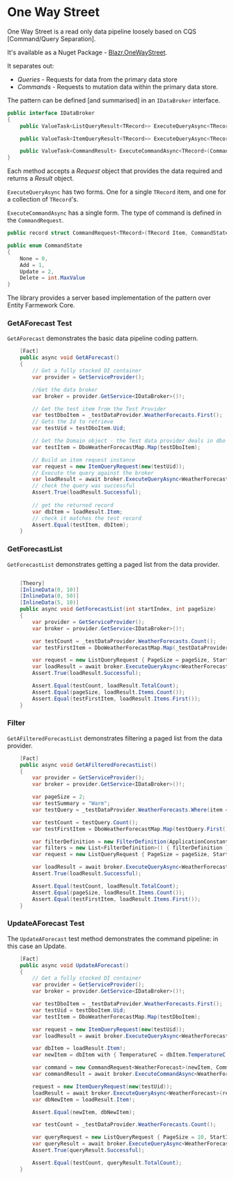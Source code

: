 # One Way Street

One Way Street is a read only data pipeline loosely based on CQS [Command/Query Separation].  

It's available as a Nuget Package - [Blazr.OneWayStreet](https://www.nuget.org/packages/Blazr.OneWayStreet).

It separates out:

- *Queries* - Requests for data from the primary data store
- *Commands* - Requests to mutation data within the primary data store.

The pattern can be defined [and summarised] in an `IDataBroker` interface.

```csharp
public interface IDataBroker
{
    public ValueTask<ListQueryResult<TRecord>> ExecuteQueryAsync<TRecord>(ListQueryRequest request) where TRecord : class;

    public ValueTask<ItemQueryResult<TRecord>> ExecuteQueryAsync<TRecord>(ItemQueryRequest request) where TRecord : class, IEntity;

    public ValueTask<CommandResult> ExecuteCommandAsync<TRecord>(CommandRequest<TRecord> request) where TRecord : class, IEntity;
}
```

Each method accepts a *Request* object that provides the data required and returns a *Result* object.

`ExecuteQueryAsync` has two forms.  One for a single `TRecord` item, and one for a collection of `TRecord`'s.

`ExecuteCommandAsync` has a single form.  The type of command is defined in the `CommandRequest`.  

```csharp
public record struct CommandRequest<TRecord>(TRecord Item, CommandState State, CancellationToken Cancellation = new());

public enum CommandState
{
    None = 0,
    Add = 1,
    Update = 2,
    Delete = int.MaxValue
}
```

The library provides a server based implementation of the pattern over Entity Farmework Core.  

### GetAForecast Test

`GetAForecast` demonstrates the basic data pipeline coding pattern.

```csharp
    [Fact]
    public async void GetAForecast()
    {
        // Get a fully stocked DI container
        var provider = GetServiceProvider();

        //Get the data broker
        var broker = provider.GetService<IDataBroker>()!;

        // Get the test item from the Test Provider
        var testDboItem = _testDataProvider.WeatherForecasts.First();
        // Gets the Id to retrieve
        var testUid = testDboItem.Uid;

        // Get the Domain object - the Test data provider deals in dbo objects
        var testItem = DboWeatherForecastMap.Map(testDboItem);

        // Build an item request instance
        var request = new ItemQueryRequest(new(testUid));
        // Execute the query against the broker
        var loadResult = await broker.ExecuteQueryAsync<WeatherForecast>(request);
        // check the query was successful
        Assert.True(loadResult.Successful);
        
        // get the returned record 
        var dbItem = loadResult.Item;
        // check it matches the test record
        Assert.Equal(testItem, dbItem);
    }
```

### GetForecastList

`GetForecastList` demonstrates getting a paged list from the data provider.

```csharp

    [Theory]
    [InlineData(0, 10)]
    [InlineData(0, 50)]
    [InlineData(5, 10)]
    public async void GetForecastList(int startIndex, int pageSize)
    {
        var provider = GetServiceProvider();
        var broker = provider.GetService<IDataBroker>()!;

        var testCount = _testDataProvider.WeatherForecasts.Count();
        var testFirstItem = DboWeatherForecastMap.Map(_testDataProvider.WeatherForecasts.Skip(startIndex).First());

        var request = new ListQueryRequest { PageSize = pageSize, StartIndex = startIndex };
        var loadResult = await broker.ExecuteQueryAsync<WeatherForecast>(request);
        Assert.True(loadResult.Successful);

        Assert.Equal(testCount, loadResult.TotalCount);
        Assert.Equal(pageSize, loadResult.Items.Count());
        Assert.Equal(testFirstItem, loadResult.Items.First());
    }
```

### Filter

`GetAFilteredForecastList` demonstrates filtering a paged list from the data provider.

```csharp
    [Fact]
    public async void GetAFilteredForecastList()
    {
        var provider = GetServiceProvider();
        var broker = provider.GetService<IDataBroker>()!;

        var pageSize = 2;
        var testSummary = "Warm";
        var testQuery = _testDataProvider.WeatherForecasts.Where(item => testSummary.Equals(item.Summary, StringComparison.CurrentCultureIgnoreCase));

        var testCount = testQuery.Count();
        var testFirstItem = DboWeatherForecastMap.Map(testQuery.First());

        var filterDefinition = new FilterDefinition(ApplicationConstants.WeatherForecast.FilterWeatherForecastsBySummary, "Warm");
        var filters = new List<FilterDefinition>() { filterDefinition };
        var request = new ListQueryRequest { PageSize = pageSize, StartIndex = 0, Filters = filters };

        var loadResult = await broker.ExecuteQueryAsync<WeatherForecast>(request);
        Assert.True(loadResult.Successful);

        Assert.Equal(testCount, loadResult.TotalCount);
        Assert.Equal(pageSize, loadResult.Items.Count());
        Assert.Equal(testFirstItem, loadResult.Items.First());
    }
```

### UpdateAForecast Test

The `UpdateAForecast` test method demonstrates the command pipeline: in this case an Update.

```csharp
    [Fact]
    public async void UpdateAForecast()
    {
        // Get a fully stocked DI container
        var provider = GetServiceProvider();
        var broker = provider.GetService<IDataBroker>()!;

        var testDboItem = _testDataProvider.WeatherForecasts.First();
        var testUid = testDboItem.Uid;
        var testItem = DboWeatherForecastMap.Map(testDboItem);

        var request = new ItemQueryRequest(new(testUid));
        var loadResult = await broker.ExecuteQueryAsync<WeatherForecast>(request);

        var dbItem = loadResult.Item!;
        var newItem = dbItem with { TemperatureC = dbItem.TemperatureC + 10 };

        var command = new CommandRequest<WeatherForecast>(newItem, CommandState.Update);
        var commandResult = await broker.ExecuteCommandAsync<WeatherForecast>(command);

        request = new ItemQueryRequest(new(testUid));
        loadResult = await broker.ExecuteQueryAsync<WeatherForecast>(request);
        var dbNewItem = loadResult.Item!;

        Assert.Equal(newItem, dbNewItem);

        var testCount = _testDataProvider.WeatherForecasts.Count();

        var queryRequest = new ListQueryRequest { PageSize = 10, StartIndex = 0 };
        var queryResult = await broker.ExecuteQueryAsync<WeatherForecast>(queryRequest);
        Assert.True(queryResult.Successful);

        Assert.Equal(testCount, queryResult.TotalCount);
    }
```
